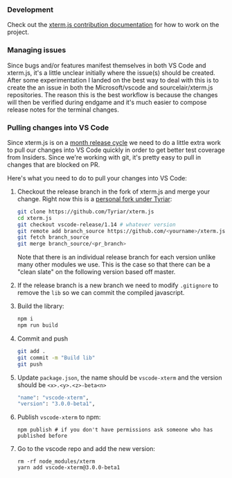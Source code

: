 ### Development

Check out the [xterm.js contribution documentation](https://github.com/sourcelair/xterm.js#development-and-contribution) for how to work on the project.

### Managing issues

Since bugs and/or features manifest themselves in both VS Code and xterm.js, it's a little unclear initially where the issue(s) should be created. After some experimentation I landed on the best way to deal with this is to create the an issue in both the Microsoft/vscode and sourcelair/xterm.js repositories. The reason this is the best workflow is because the changes will then be verified during endgame and it's much easier to compose release notes for the terminal changes.

### Pulling changes into VS Code

Since xterm.js is on a [month release cycle](https://github.com/sourcelair/xterm.js#releases) we need to do a little extra work to pull our changes into VS Code quickly in order to get better test coverage from Insiders. Since we're working with git, it's pretty easy to pull in changes that are blocked on PR.

Here's what you need to do to pull your changes into VS Code:

1. Checkout the release branch in the fork of xterm.js and merge your change. Right now this is a [personal fork under Tyriar](https://github.com/Tyriar/xterm.js):

   ```bash
   git clone https://github.com/Tyriar/xterm.js
   cd xterm.js
   git checkout vscode-release/1.14 # whatever version
   git remote add branch_source https://github.com/<yourname>/xterm.js
   git fetch branch_source
   git merge branch_source/<pr_branch>
   ```

   Note that there is an individual release branch for each version unlike many other modules we use. This is the case so that there can be a "clean slate" on the following version based off master.

2. If the release branch is a new branch we need to modify `.gitignore` to remove the `lib` so we can commit the compiled javascript.

3. Build the library:

   ```bash
   npm i
   npm run build
   ```

4. Commit and push

   ```bash
   git add .
   git commit -m "Build lib"
   git push
   ```

5. Update `package.json`, the name should be `vscode-xterm` and the version should be `<x>.<y>.<z>-beta<n>`

   ```bash
   "name": "vscode-xterm",
   "version": "3.0.0-beta1",
   ```

6. Publish `vscode-xterm` to npm:

   ```
   npm publish # if you don't have permissions ask someone who has published before
   ```

7. Go to the vscode repo and add the new version:

   ```
   rm -rf node_modules/xterm
   yarn add vscode-xterm@3.0.0-beta1
   ```